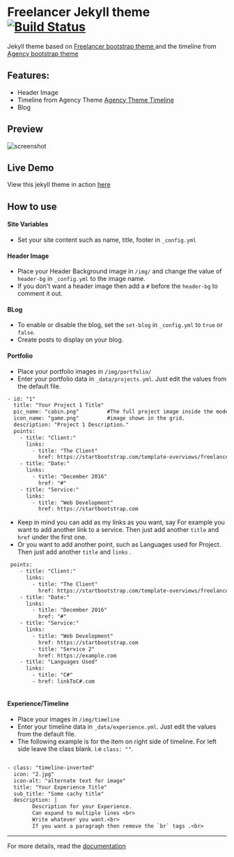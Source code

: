 Freelancer Jekyll theme  [![Build Status](https://travis-ci.org/digvijayad/freelancer-theme.svg?branch=master)](https://travis-ci.org/digvijayad/freelancer-theme)
=========================

Jekyll theme based on [Freelancer bootstrap theme ](http://startbootstrap.com/template-overviews/freelancer/) and the timeline from [Agency bootstrap theme](http://startbootstrap.com/template-overviews/agency/) 
## Features: 
 - Header Image
 - Timeline from Agency Theme [Agency Theme Timeline](https://blackrockdigital.github.io/startbootstrap-agency/#about)
 - Blog
 
## Preview 
![screenshot](https://user-images.githubusercontent.com/19765483/31866545-c52cf0ae-b746-11e7-9f00-6b0c3fa21ca3.PNG)

## Live Demo
View this jekyll theme in action [here](https://digvijayad.github.io/freelancer-theme)

## How to use
 #### Site Variables
 - Set your site content such as name, title, footer in `_config.yml`
 
 #### Header Image
 - Place your Header Background image in `/img/` and change the value of `header-bg` in `_config.yml` to the image name.
 - If you don't want a header image then add a `#` before the `header-bg` to comment it out.
 

 #### BLog
 - To enable or disable the blog, set the `set-blog` in `_config.yml` to `true` or `false`.
 - Create posts to display on your blog.
  
 
 #### Portfolio
 - Place your portfolio images in `/img/portfolio/`
 - Enter your portfolio data in `_data/projects.yml`. Just edit the values from the default file.
```txt
- id: "1"
  title: "Your Project 1 Title"
  pic_name: "cabin.png"         #The full project image inside the model
  icon_name: "game.png"         #image shown in the grid.
  description: "Project 1 Description."
  points: 
    - title: "Client:"
      links:
        - title: "The Client"
          href: https://startbootstrap.com/template-overviews/freelancer/
    - title: "Date:"
      links:
        - title: "December 2016"
          href: "#"
    - title: "Service:"
      links:
        - title: "Web Development"
          href: https://startbootstrap.com
```

 - Keep in mind you can add as my links as you want, say For example you want to add another link to a service. Then just add another `title` and `href` under the first one.
 - Or you want to add another point, such as Languages used for Project. Then just add another `title` and `links` .
```txt 
 points: 
    - title: "Client:"
      links:
        - title: "The Client"
          href: https://startbootstrap.com/template-overviews/freelancer/
    - title: "Date:"
      links:
        - title: "December 2016"
          href: "#"
    - title: "Service:"
      links:
        - title: "Web Development"
          href: https://startbootstrap.com
        - title: "Service 2"
          href: https://example.com
    - title: "Languages Used"
      links:
        - title: "C#"
        - href: linkToC#.com
        
```


 #### Experience/Timeline
 - Place your images in `/img/timeline`
 - Enter your timeline data in `_data/experience.yml`. Just edit the values from the default file.
 - The following example is for the item on right side of timeline. For left side leave the class blank. i.e `class: ""`.
```txt

- class: "timeline-inverted"
  icon: "2.jpg"
  icon-alt: "alternate text for image"
  title: "Your Experience Title"
  sub_title: "Some cachy title"
  description: | 
        Description for your Experience. 
        Can expand to multiple lines <br>
        Write whatever you want.<br>
        If you want a paragragh then remove the `br` tags .<br>

```

---------
For more details, read the [documentation](http://jekyllrb.com/)